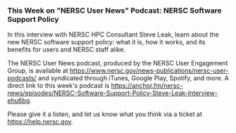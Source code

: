 ### This Week on "NERSC User News" Podcast: NERSC Software Support Policy

In this interview with NERSC HPC Consultant Steve Leak, learn about the new 
NERSC software support policy: what it is, how it works, and its benefits for 
users and NERSC staff alike.

The NERSC User News podcast, produced by the NERSC User Engagement Group, is 
available at <https://www.nersc.gov/news-publications/nersc-user-podcasts/> and 
syndicated through iTunes, Google Play, Spotify, and more. A direct link to this week's podcast is 
<https://anchor.fm/nersc-news/episodes/NERSC-Software-Support-Policy-Steve-Leak-Interview-ehu6bg>.

Please give it a listen, and let us know what you think via a ticket at
<https://help.nersc.gov>.

